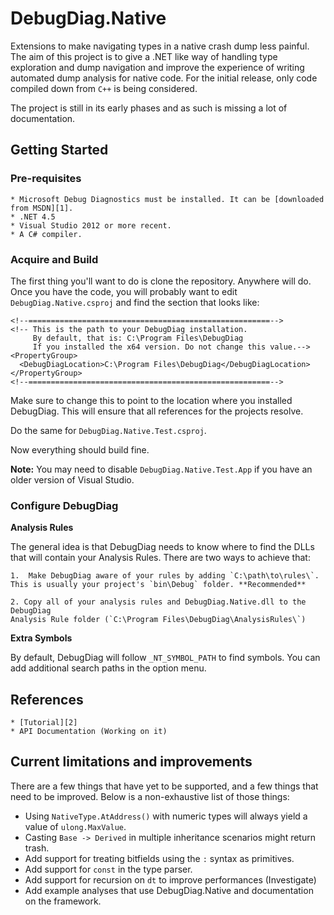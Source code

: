 # DebugDiag.Native

Extensions to make navigating types in a native crash dump less painful. The aim
of this project is to give a .NET like way of handling type exploration and dump
navigation and improve the experience of writing automated dump analysis for
native code. For the initial release, only code compiled down from `C++` is 
being considered.

The project is still in its early phases and as such is missing a lot of documentation.

## Getting Started

### Pre-requisites

	* Microsoft Debug Diagnostics must be installed. It can be [downloaded from MSDN][1].
	* .NET 4.5
	* Visual Studio 2012 or more recent.
	* A C# compiler.

[1]: http://www.microsoft.com/en-us/download/details.aspx?id=42933

### Acquire and Build

The first thing you'll want to do is clone the repository. Anywhere will do. Once
you have the code, you will probably want to edit  `DebugDiag.Native.csproj` and
find the section that looks like:

    <!--======================================================-->
    <!-- This is the path to your DebugDiag installation.
         By default, that is: C:\Program Files\DebugDiag
         If you installed the x64 version. Do not change this value.-->
    <PropertyGroup>
      <DebugDiagLocation>C:\Program Files\DebugDiag</DebugDiagLocation>
    </PropertyGroup>
    <!--======================================================-->

Make sure to change this to point to the location where you installed DebugDiag.
This will ensure that all references for the projects resolve.

Do the same for `DebugDiag.Native.Test.csproj`.

Now everything should build fine.

**Note:** You may need to disable `DebugDiag.Native.Test.App` if you have an older
version of Visual Studio.

### Configure DebugDiag

**Analysis Rules**

The general idea is that DebugDiag needs to know where to find the DLLs that will
contain your Analysis Rules. There are two ways to achieve that:

    1.  Make DebugDiag aware of your rules by adding `C:\path\to\rules\`.
    This is usually your project's `bin\Debug` folder. **Recommended**

    2. Copy all of your analysis rules and DebugDiag.Native.dll to the DebugDiag
    Analysis Rule folder (`C:\Program Files\DebugDiag\AnalysisRules\`)

**Extra Symbols**

By default, DebugDiag will follow `_NT_SYMBOL_PATH` to find symbols. You can add
additional search paths in the option menu.

## References

    * [Tutorial][2]
    * API Documentation (Working on it)

[2]: /doc/intro.md

## Current limitations and improvements

There are a few things that have yet to be supported, and a few things that need 
to be improved. Below is a non-exhaustive list of those things:

* Using `NativeType.AtAddress()` with numeric types will always yield a value of `ulong.MaxValue`.
* Casting `Base -> Derived` in multiple inheritance scenarios might return trash.
* Add support for treating bitfields using the `:` syntax as primitives.
* Add support for `const` in the type parser.
* Add support for recursion on `dt` to improve performances (Investigate)
* Add example analyses that use DebugDiag.Native and documentation on the framework.